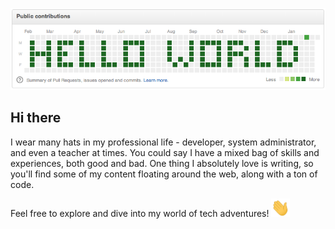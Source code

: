 [![Header](https://raw.githubusercontent.com/joebordes/joebordes/master/helloworld.png "Header")](https://joebordes.com/)

## Hi there

I wear many hats in my professional life - developer, system administrator, and even a teacher at times. You could say I have a mixed bag of skills and experiences, both good and bad. One thing I absolutely love is writing, so you'll find some of my content floating around the web, along with a ton of code.

Feel free to explore and dive into my world of tech adventures! <img src="https://raw.githubusercontent.com/joebordes/joebordes/master/wave.gif" width="30px">